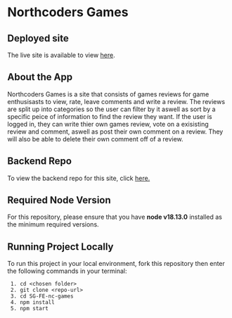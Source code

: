 # Northcoders Games

## Deployed site
The live site is available to view [here](https://ncgames-sana.netlify.app).

## About the App
Northcoders Games is a site that consists of games reviews for game enthusisasts to view, rate, leave comments and write a review. The reviews are split up into categories so the user can filter by it aswell as sort by a specific peice of information to find the review they want. If the user is logged in, they can write thier own games review, vote on a exisisting review and comment, aswell as post their own comment on a review. They will also be able to delete their own comment off of a review. 

## Backend Repo
To view the backend repo for this site, click [here.](https://github.com/Sanagubari/SG-nc-games)

## Required Node Version
For this repository, please ensure that you have **node v18.13.0** installed as the minimum required versions.

## Running Project Locally
To run this project in your local environment, fork this repository then enter the following commands in your terminal:

 ```{
  1. cd <chosen folder>
  2. git clone <repo-url>
  3. cd SG-FE-nc-games
  4. npm install
  5. npm start
